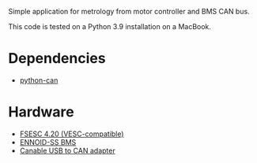 Simple application for metrology from motor controller and BMS CAN bus.

This code is tested on a Python 3.9 installation on a MacBook.

# Dependencies

- [python-can](https://github.com/hardbyte/python-can)

# Hardware

- [FSESC 4.20 (VESC-compatible)](https://flipsky.net/collections/electronic-products/products/mini-fsesc4-20-50a-base-on-vesc-widely-used-in-eskateboard-escooter-ebike)
- [ENNOID-SS BMS](https://www.ennoid.me/battery/bms-ss)
- [Canable USB to CAN adapter](https://canable.io/)